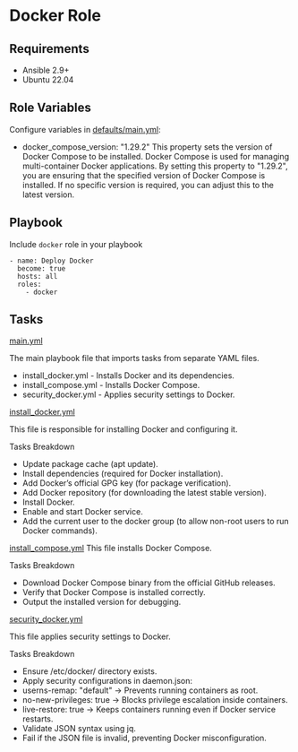 # Docker Role

## Requirements

- Ansible 2.9+
- Ubuntu 22.04

## Role Variables

Configure variables in [defaults/main.yml](defaults/main.yml):

* docker_compose_version: "1.29.2"
    This property sets the version of Docker Compose to be installed. Docker Compose is used for managing multi-container Docker applications. By setting this property to "1.29.2", you are ensuring that the specified version of Docker Compose is installed. If no specific version is required, you can adjust this to the latest version.

## Playbook

Include `docker` role in your playbook

```shell
- name: Deploy Docker
  become: true
  hosts: all
  roles:
    - docker
```

## Tasks

[main.yml](tasks/main.yml)

The main playbook file that imports tasks from separate YAML files.

* install_docker.yml - Installs Docker and its dependencies.
* install_compose.yml - Installs Docker Compose.
* security_docker.yml - Applies security settings to Docker.

[install_docker.yml](tasks/install_docker.yml)

This file is responsible for installing Docker and configuring it.

Tasks Breakdown
* Update package cache (apt update).
* Install dependencies (required for Docker installation).
* Add Docker’s official GPG key (for package verification).
* Add Docker repository (for downloading the latest stable version).
* Install Docker.
* Enable and start Docker service.
* Add the current user to the docker group (to allow non-root users to run Docker commands).

[install_compose.yml](tasks/install_compose.yml)
This file installs Docker Compose.

Tasks Breakdown
* Download Docker Compose binary from the official GitHub releases.
* Verify that Docker Compose is installed correctly.
* Output the installed version for debugging.


[security_docker.yml](tasks/security_docker.yml)

This file applies security settings to Docker.

Tasks Breakdown
* Ensure /etc/docker/ directory exists.
* Apply security configurations in daemon.json:
* userns-remap: "default" → Prevents running containers as root.
* no-new-privileges: true → Blocks privilege escalation inside containers.
* live-restore: true → Keeps containers running even if Docker service restarts.
* Validate JSON syntax using jq.
* Fail if the JSON file is invalid, preventing Docker misconfiguration.